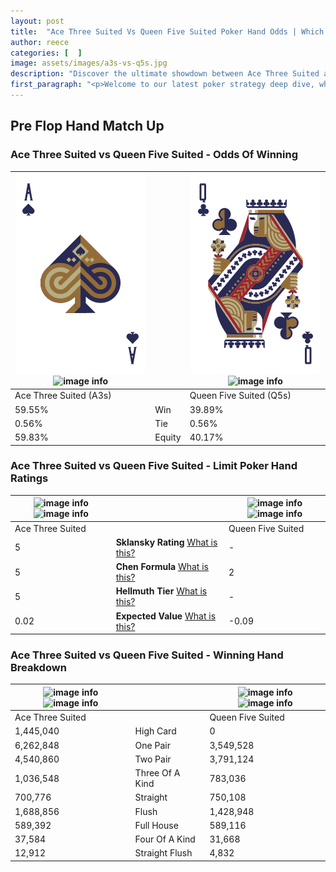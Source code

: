 ```yaml
---
layout: post
title:  "Ace Three Suited Vs Queen Five Suited Poker Hand Odds | Which Is The Better Hand In Poker? A Complete Guide"
author: reece
categories: [  ]
image: assets/images/a3s-vs-q5s.jpg
description: "Discover the ultimate showdown between Ace Three Suited and Queen Five Suited in poker! Uncover the odds, strategies, and scenarios where one hand triumphs over the other. Get ready to up your poker game with this thrilling analysis."
first_paragraph: "<p>Welcome to our latest poker strategy deep dive, where we're pitting two distinct hands against each other in a high-stakes showdown: Ace Three Suited vs Queen Five Suited.</p><p>In the dynamic world of poker, every decision counts, and knowing which hand holds the upper hand is key to your success at the table.</p><p>In this article, we'll dissect these two hands, explore the scenarios where one dominates the other, and equip you with the knowledge to make strategic choices that can tip the odds in your favor.</p><p>Get ready to unravel the intriguing dynamics of these poker hands and elevate your game to new heights.</p>"
---
```




[comment]: # (sp0)

## Pre Flop Hand Match Up

<div class="table hand-ratings" markdown="1"> 



### Ace Three Suited vs Queen Five Suited - Odds Of Winning


    
| ![image info](assets/images/hand1/a.png) ![image info](assets/images/hand1/3s.png) |  | ![image info](assets/images/hand2/q.png) ![image info](assets/images/hand2/5s.png) |
| -------- | -------- | -------- |
| Ace Three Suited (A3s) |  | Queen Five Suited (Q5s) |
| 59.55% | Win | 39.89% |
| 0.56% | Tie | 0.56% |
| 59.83% | Equity | 40.17% |




[comment]: # (sp1)



### Ace Three Suited vs Queen Five Suited - Limit Poker Hand Ratings


    
| ![image info](https://www.riverpairs.com/assets/images/hand1/a.png) ![image info](https://www.riverpairs.com/assets/images/hand1/3s.png) |  | ![image info](https://www.riverpairs.com/assets/images/hand2/q.png) ![image info](https://www.riverpairs.com/assets/images/hand2/5s.png) |
| -------- | -------- | -------- |
| Ace Three Suited |  | Queen Five Suited |
| 5 | **Sklansky Rating** [What is this?](/sklansky-rating-explained) | - |
| 5 | **Chen Formula** [What is this?](/chen-formula-explained) | 2 |
| 5 | **Hellmuth Tier** [What is this?](/Hellmuth-tier-explained) | - |
| 0.02 | **Expected Value** [What is this?](/expected-value-explained) | -0.09 |




[comment]: # (sp2)



### Ace Three Suited vs Queen Five Suited - Winning Hand Breakdown


    
| ![image info](https://www.riverpairs.com/assets/images/hand1/a.png) ![image info](https://www.riverpairs.com/assets/images/hand1/3s.png) |  | ![image info](https://www.riverpairs.com/assets/images/hand2/q.png) ![image info](https://www.riverpairs.com/assets/images/hand2/5s.png) |
| -------- | -------- | -------- |
| Ace Three Suited |  | Queen Five Suited |
| 1,445,040 | High Card | 0 |
| 6,262,848 | One Pair | 3,549,528 |
| 4,540,860 | Two Pair | 3,791,124 |
| 1,036,548 | Three Of A Kind | 783,036 |
| 700,776 | Straight | 750,108 |
| 1,688,856 | Flush | 1,428,948 |
| 589,392 | Full House | 589,116 |
| 37,584 | Four Of A Kind | 31,668 |
| 12,912 | Straight Flush | 4,832 |




[comment]: # (sp3)



</div>

[comment]: # (sp4)



[comment]: # (sp5)

